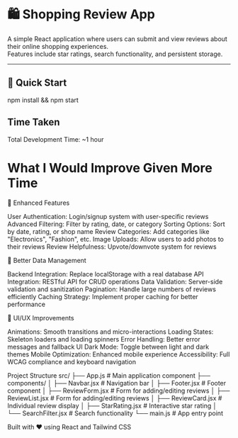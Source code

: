 # 🛍️ Shopping Review App

A simple React application where users can submit and view reviews about their online shopping experiences.  
Features include star ratings, search functionality, and persistent storage.

---

## 🚀 Quick Start

npm install && npm start

## Time Taken

Total Development Time: ~1 hour

# What I Would Improve Given More Time

🚀 Enhanced Features

User Authentication: Login/signup system with user-specific reviews
Advanced Filtering: Filter by rating, date, or category
Sorting Options: Sort by date, rating, or shop name
Review Categories: Add categories like "Electronics", "Fashion", etc.
Image Uploads: Allow users to add photos to their reviews
Review Helpfulness: Upvote/downvote system for reviews

💾 Better Data Management

Backend Integration: Replace localStorage with a real database
API Integration: RESTful API for CRUD operations
Data Validation: Server-side validation and sanitization
Pagination: Handle large numbers of reviews efficiently
Caching Strategy: Implement proper caching for better performance

🎨 UI/UX Improvements

Animations: Smooth transitions and micro-interactions
Loading States: Skeleton loaders and loading spinners
Error Handling: Better error messages and fallback UI
Dark Mode: Toggle between light and dark themes
Mobile Optimization: Enhanced mobile experience
Accessibility: Full WCAG compliance and keyboard navigation

Project Structure
src/
├── App.js # Main application component
├── components/
│ ├── Navbar.jsx # Navigation bar
│ ├── Footer.jsx # Footer component
│ ├── ReviewForm.jsx # Form for adding/editing reviews
│ ├── ReviewList.jsx # Form for adding/editing reviews
│ ├── ReviewCard.jsx # Individual review display
│ ├── StarRating.jsx # Interactive star rating
│ └── SearchFilter.jsx # Search functionality
└── main.js # App entry point

Built with ❤️ using React and Tailwind CSS
